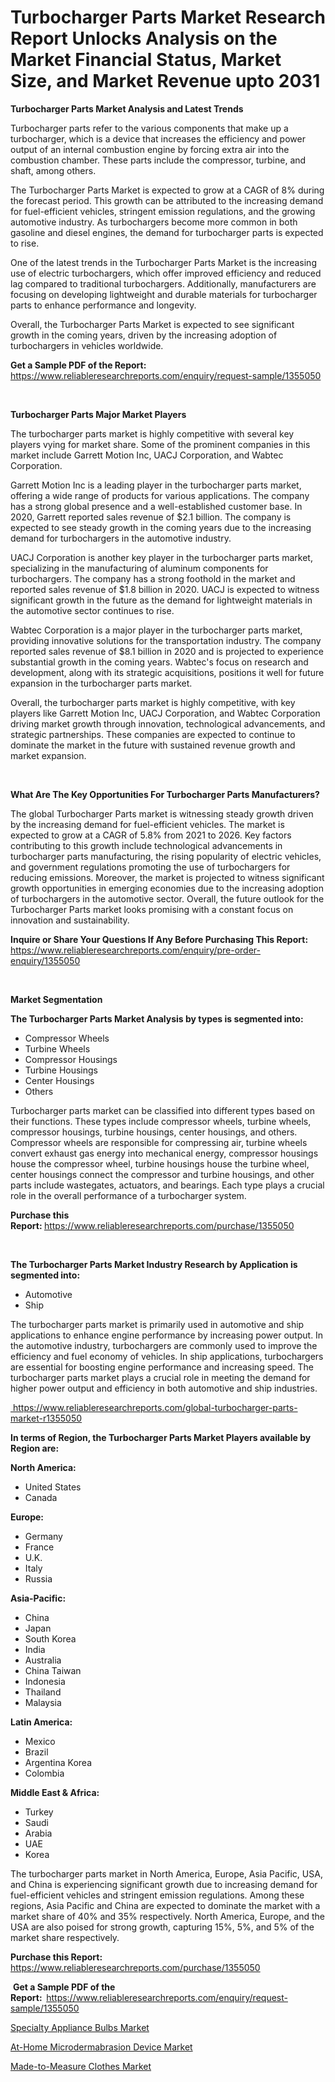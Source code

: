 <p><h1>Turbocharger Parts Market Research Report Unlocks Analysis on the Market Financial Status, Market Size, and Market Revenue upto 2031</h1></p><p><strong>Turbocharger Parts Market Analysis and Latest Trends</strong></p>
<p><p>Turbocharger parts refer to the various components that make up a turbocharger, which is a device that increases the efficiency and power output of an internal combustion engine by forcing extra air into the combustion chamber. These parts include the compressor, turbine, and shaft, among others.</p><p>The Turbocharger Parts Market is expected to grow at a CAGR of 8% during the forecast period. This growth can be attributed to the increasing demand for fuel-efficient vehicles, stringent emission regulations, and the growing automotive industry. As turbochargers become more common in both gasoline and diesel engines, the demand for turbocharger parts is expected to rise.</p><p>One of the latest trends in the Turbocharger Parts Market is the increasing use of electric turbochargers, which offer improved efficiency and reduced lag compared to traditional turbochargers. Additionally, manufacturers are focusing on developing lightweight and durable materials for turbocharger parts to enhance performance and longevity.</p><p>Overall, the Turbocharger Parts Market is expected to see significant growth in the coming years, driven by the increasing adoption of turbochargers in vehicles worldwide.</p></p>
<p><strong>Get a Sample PDF of the Report:&nbsp;</strong> <a href="https://www.reliableresearchreports.com/enquiry/request-sample/1355050">https://www.reliableresearchreports.com/enquiry/request-sample/1355050</a></p>
<p>&nbsp;</p>
<p><strong>Turbocharger Parts Major Market Players</strong></p>
<p><p>The turbocharger parts market is highly competitive with several key players vying for market share. Some of the prominent companies in this market include Garrett Motion Inc, UACJ Corporation, and Wabtec Corporation.</p><p>Garrett Motion Inc is a leading player in the turbocharger parts market, offering a wide range of products for various applications. The company has a strong global presence and a well-established customer base. In 2020, Garrett reported sales revenue of $2.1 billion. The company is expected to see steady growth in the coming years due to the increasing demand for turbochargers in the automotive industry.</p><p>UACJ Corporation is another key player in the turbocharger parts market, specializing in the manufacturing of aluminum components for turbochargers. The company has a strong foothold in the market and reported sales revenue of $1.8 billion in 2020. UACJ is expected to witness significant growth in the future as the demand for lightweight materials in the automotive sector continues to rise.</p><p>Wabtec Corporation is a major player in the turbocharger parts market, providing innovative solutions for the transportation industry. The company reported sales revenue of $8.1 billion in 2020 and is projected to experience substantial growth in the coming years. Wabtec's focus on research and development, along with its strategic acquisitions, positions it well for future expansion in the turbocharger parts market.</p><p>Overall, the turbocharger parts market is highly competitive, with key players like Garrett Motion Inc, UACJ Corporation, and Wabtec Corporation driving market growth through innovation, technological advancements, and strategic partnerships. These companies are expected to continue to dominate the market in the future with sustained revenue growth and market expansion.</p></p>
<p>&nbsp;</p>
<p><strong>What Are The Key Opportunities For Turbocharger Parts Manufacturers?</strong></p>
<p><p>The global Turbocharger Parts market is witnessing steady growth driven by the increasing demand for fuel-efficient vehicles. The market is expected to grow at a CAGR of 5.8% from 2021 to 2026. Key factors contributing to this growth include technological advancements in turbocharger parts manufacturing, the rising popularity of electric vehicles, and government regulations promoting the use of turbochargers for reducing emissions. Moreover, the market is projected to witness significant growth opportunities in emerging economies due to the increasing adoption of turbochargers in the automotive sector. Overall, the future outlook for the Turbocharger Parts market looks promising with a constant focus on innovation and sustainability.</p></p>
<p><strong>Inquire or Share Your Questions If Any Before Purchasing This Report:</strong> <a href="https://www.reliableresearchreports.com/enquiry/pre-order-enquiry/1355050">https://www.reliableresearchreports.com/enquiry/pre-order-enquiry/1355050</a></p>
<p>&nbsp;</p>
<p><strong>Market Segmentation</strong></p>
<p><strong>The Turbocharger Parts Market Analysis by types is segmented into:</strong></p>
<p><ul><li>Compressor Wheels</li><li>Turbine Wheels</li><li>Compressor Housings</li><li>Turbine Housings</li><li>Center Housings</li><li>Others</li></ul></p>
<p><p>Turbocharger parts market can be classified into different types based on their functions. These types include compressor wheels, turbine wheels, compressor housings, turbine housings, center housings, and others. Compressor wheels are responsible for compressing air, turbine wheels convert exhaust gas energy into mechanical energy, compressor housings house the compressor wheel, turbine housings house the turbine wheel, center housings connect the compressor and turbine housings, and other parts include wastegates, actuators, and bearings. Each type plays a crucial role in the overall performance of a turbocharger system.</p></p>
<p><strong>Purchase this Report:&nbsp;</strong><a href="https://www.reliableresearchreports.com/purchase/1355050">https://www.reliableresearchreports.com/purchase/1355050</a></p>
<p>&nbsp;</p>
<p><strong>The Turbocharger Parts Market Industry Research by Application is segmented into:</strong></p>
<p><ul><li>Automotive</li><li>Ship</li></ul></p>
<p><p>The turbocharger parts market is primarily used in automotive and ship applications to enhance engine performance by increasing power output. In the automotive industry, turbochargers are commonly used to improve the efficiency and fuel economy of vehicles. In ship applications, turbochargers are essential for boosting engine performance and increasing speed. The turbocharger parts market plays a crucial role in meeting the demand for higher power output and efficiency in both automotive and ship industries.</p></p>
<p><a href="https://www.reliableresearchreports.com/global-turbocharger-parts-market-r1355050">&nbsp;https://www.reliableresearchreports.com/global-turbocharger-parts-market-r1355050</a></p>
<p><strong>In terms of Region, the Turbocharger Parts Market Players available by Region are:</strong></p>
<p>
    <p> <strong> North America: </strong>
        <ul>
            <li>United States</li>
            <li>Canada</li>
        </ul>
        </p> 
    <p> <strong> Europe: </strong>
        <ul>
            <li>Germany</li>
            <li>France</li>
            <li>U.K.</li>
            <li>Italy</li>
            <li>Russia</li>
        </ul>
        </p> 
    <p> <strong> Asia-Pacific: </strong>
        <ul>
            <li>China</li>
            <li>Japan</li>
            <li>South Korea</li>
            <li>India</li>
            <li>Australia</li>
            <li>China Taiwan</li>
            <li>Indonesia</li>
            <li>Thailand</li>
            <li>Malaysia</li>
        </ul>
        </p> 
    <p> <strong> Latin America: </strong>
        <ul>
            <li>Mexico</li>
            <li>Brazil</li>
            <li>Argentina Korea</li>
            <li>Colombia</li>
        </ul>
        </p> 
    <p> <strong> Middle East & Africa: </strong>
        <ul>
            <li>Turkey</li>
            <li>Saudi</li>
            <li>Arabia</li>
            <li>UAE</li>
            <li>Korea</li>
        </ul>
    </p>
    </p>
<p><p>The turbocharger parts market in North America, Europe, Asia Pacific, USA, and China is experiencing significant growth due to increasing demand for fuel-efficient vehicles and stringent emission regulations. Among these regions, Asia Pacific and China are expected to dominate the market with a market share of 40% and 35% respectively. North America, Europe, and the USA are also poised for strong growth, capturing 15%, 5%, and 5% of the market share respectively.</p></p>
<p><strong>Purchase this Report: </strong><a href="https://www.reliableresearchreports.com/purchase/1355050">https://www.reliableresearchreports.com/purchase/1355050</a></p>
<p>&nbsp;<strong>Get a Sample PDF of the Report:&nbsp;&nbsp;</strong><a href="https://www.reliableresearchreports.com/enquiry/request-sample/1355050">https://www.reliableresearchreports.com/enquiry/request-sample/1355050</a></p>
<p><strong></strong></p>
<p><p><a href="https://www.linkedin.com/pulse/specialty-appliance-bulbs-market-size-outlook-forecast-s11tf?trackingId=c9o1CU6mPAgKBQLwfeg45w%3D%3D">Specialty Appliance Bulbs Market</a></p><p><a href="https://www.linkedin.com/pulse/at-home-microdermabrasion-device-market-outlook-industry-y47hf?trackingId=jkxWhzXlAIZ7PEZ6EtJjeg%3D%3D">At-Home Microdermabrasion Device Market</a></p><p><a href="https://www.linkedin.com/pulse/made-to-measure-clothes-market-size-outlook-forecast-2024-yi3pf?trackingId=g%2BUHX1trevzY8B1T3JOd7w%3D%3D">Made-to-Measure Clothes Market</a></p></p>